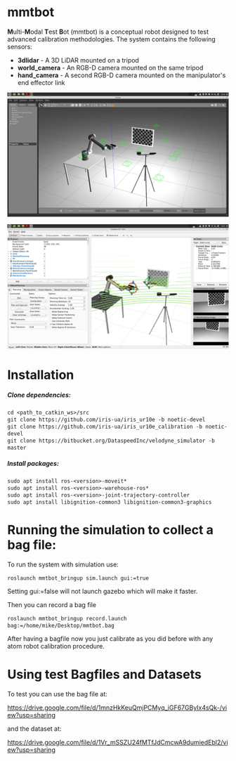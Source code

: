 # mmtbot

**M**ulti-**M**odal **T**est **B**ot (mmtbot) is a conceptual robot designed to test advanced calibration methodologies. The system contains the following sensors:

- **3dlidar** - A 3D LiDAR mounted on a tripod
- **world_camera** - An RGB-D camera mounted on the same tripod
- **hand_camera** - A second RGB-D camera mounted on the manipulator's end effector link

![mmtbot_gazebo](docs/gazebo.png)

![mmtbot_gazebo](docs/rviz.png)

# Installation

##### Clone dependencies:
```
cd <path_to_catkin_ws>/src
git clone https://github.com/iris-ua/iris_ur10e -b noetic-devel
git clone https://github.com/iris-ua/iris_ur10e_calibration -b noetic-devel
git clone https://bitbucket.org/DataspeedInc/velodyne_simulator -b master
```

##### Install packages:
```
sudo apt install ros-<version>-moveit*
sudo apt install ros-<version>-warehouse-ros*
sudo apt install ros-<version>-joint-trajectory-controller
sudo apt install libignition-common3 libignition-common3-graphics
```

# Running the simulation to collect a bag file:

To run the system with simulation use:

    roslaunch mmtbot_bringup sim.launch gui:=true

Setting gui:=false will not launch gazebo which will make it faster.

Then you can record a bag file

    roslaunch mmtbot_bringup record.launch bag:=/home/mike/Desktop/mmtbot.bag

After having a bagfile now you just calibrate as you did before with any atom robot calibration procedure.

# Using test Bagfiles and Datasets 

To test you can use the bag file at:

https://drive.google.com/file/d/1mnzHkKeuQmjPCMyq_iGF67GByIx4sQk-/view?usp=sharing

and the dataset at:

https://drive.google.com/file/d/1Vr_mSSZU24fMTfJdCmcwA9dumiedEbl2/view?usp=sharing

